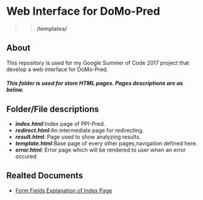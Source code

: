 # Web Interface for DoMo-Pred 
>> #### /templates/
## About

This repository is used for my Google Summer of Code 2017 project that develop a web interface for DoMo-Pred.


##### This folder is used for store HTML pages. Pages descriptions are as below.

## Folder/File descriptions
- **_index.html_**:Index page of PPI-Pred.
- **_redirect.html_**:An intermediate page for redirecting.
- **_result.html_**: Page used to show analyzing results.
- **_template.html_**:Base page of every other pages,navigation defined here.
- **_error.html_**: Error page which will be rendered to user when an error occured

## Realted Documents

* [Form Fields Explanation of Index Page](https://docs.google.com/document/d/1opbw0VTqNEV7JnySd5dszzyOQ1pYwvu2cA7NMUC7_Uk/edit?usp=sharing)